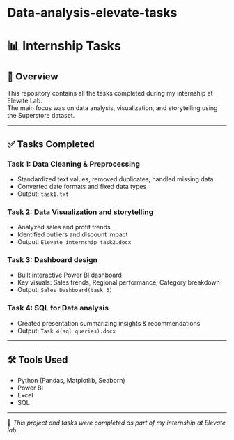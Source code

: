 # Data-analysis-elevate-tasks

# 📊 Internship Tasks

## 📝 Overview
This repository contains all the tasks completed during my internship at Elevate Lab.  
The main focus was on data analysis, visualization, and storytelling using the Superstore dataset.

---

## ✅ Tasks Completed

### Task 1: Data Cleaning & Preprocessing
- Standardized text values, removed duplicates, handled missing data
- Converted date formats and fixed data types
- Output: `task1.txt`

### Task 2: Data Visualization and storytelling
- Analyzed sales and profit trends
- Identified outliers and discount impact
- Output: `Elevate internship task2.docx`

### Task 3: Dashboard design
- Built interactive Power BI dashboard
- Key visuals: Sales trends, Regional performance, Category breakdown
- Output: `Sales Dashboard(task 3)`

### Task 4: SQL for Data analysis
- Created presentation summarizing insights & recommendations
- Output: `Task 4(sql queries).docx
`

---

## 🛠 Tools Used
- Python (Pandas, Matplotlib, Seaborn)
- Power BI
- Excel
- SQL

---

📌 *This project and tasks were completed as part of my internship at Elevate lab.*
